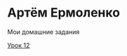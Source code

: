 # Артём Ермоленко
Мои домашние задания

[Урок 12](https://polog3.github.io/lesson-12/ "Моя домашка")
